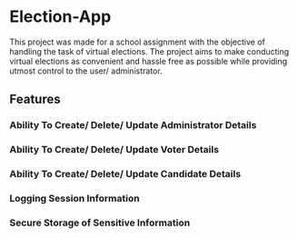 # Election-App
This project was made for a school assignment with the objective of handling the task of virtual elections. The project aims to make conducting virtual elections as convenient and hassle free as possible while providing utmost control to the user/ administrator. 

## Features
### Ability To Create/ Delete/ Update Administrator Details

### Ability To Create/ Delete/ Update Voter Details

### Ability To Create/ Delete/ Update Candidate Details

### Logging Session Information

### Secure Storage of Sensitive Information

